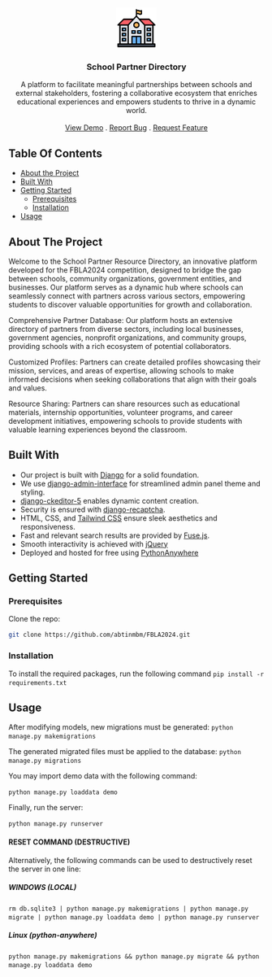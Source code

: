 <br/>
<p align="center">
  <a href="https://github.com/abtinmbm/FBLA2024">
    <img src="https://raw.githubusercontent.com/abtinmbm/FBLA2024/main/media/school.png" alt="Logo" width="80" height="80">
  </a>

  <h3 align="center">School Partner Directory</h3>

  <p align="center">
    A platform to facilitate meaningful partnerships between schools and external stakeholders, fostering a collaborative ecosystem that enriches educational experiences and empowers students to thrive in a dynamic world.
    <br/>
    <br/>
    <a href="https://fbla2024.pythonanywhere.com">View Demo</a>
    .
    <a href="https://github.com/abtinmbm/FBLA2024/issues">Report Bug</a>
    .
    <a href="https://github.com/abtinmbm/FBLA2024/issues">Request Feature</a>
  </p>
</p>



## Table Of Contents

* [About the Project](#about-the-project)
* [Built With](#built-with)
* [Getting Started](#getting-started)
  * [Prerequisites](#prerequisites)
  * [Installation](#installation)
* [Usage](#usage)

## About The Project

Welcome to the School Partner Resource Directory, an innovative platform developed for the FBLA2024 competition, designed to bridge the gap between schools, community organizations, government entities, and businesses. Our platform serves as a dynamic hub where schools can seamlessly connect with partners across various sectors, empowering students to discover valuable opportunities for growth and collaboration.

Comprehensive Partner Database: Our platform hosts an extensive directory of partners from diverse sectors, including local businesses, government agencies, nonprofit organizations, and community groups, providing schools with a rich ecosystem of potential collaborators.

Customized Profiles: Partners can create detailed profiles showcasing their mission, services, and areas of expertise, allowing schools to make informed decisions when seeking collaborations that align with their goals and values.

Resource Sharing: Partners can share resources such as educational materials, internship opportunities, volunteer programs, and career development initiatives, empowering schools to provide students with valuable learning experiences beyond the classroom.



## Built With

- Our project is built with [Django](https://www.djangoproject.com/) for a solid foundation.
- We use [django-admin-interface](https://pypi.org/project/django-admin-interface/) for streamlined admin panel theme and styling.
- [django-ckeditor-5](https://pypi.org/project/django-ckeditor-5/) enables dynamic content creation.
- Security is ensured with [django-recaptcha](https://pypi.org/project/django-recaptcha/).
- HTML, CSS, and [Tailwind CSS](https://tailwindcss.com/) ensure sleek aesthetics and responsiveness.
- Fast and relevant search results are provided by [Fuse.js](https://www.fusejs.io/).
- Smooth interactivity is achieved with [jQuery](https://jquery.com/)
- Deployed and hosted for free using [PythonAnywhere](https://www.pythonanywhere.com/)




## Getting Started


### Prerequisites

Clone the repo:

```sh
git clone https://github.com/abtinmbm/FBLA2024.git
```

### Installation

To install the required packages, run the following command
`pip install -r requirements.txt`




## Usage

After modifying models, new migrations must be generated:
`python manage.py makemigrations`

The generated migrated files must be applied to the database:
`python manage.py migrations`

You may import demo data with the following command:

`python manage.py loaddata demo`

Finally, run the server:

`python manage.py runserver`

#### RESET COMMAND (DESTRUCTIVE)
Alternatively, the following commands can be used to destructively reset the server in one line:
##### WINDOWS (LOCAL)
`rm db.sqlite3 | python manage.py makemigrations | python manage.py migrate | python manage.py loaddata demo | python manage.py runserver`
##### Linux (python-anywhere)
`python manage.py makemigrations && python manage.py migrate && python manage.py loaddata demo`
